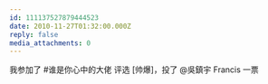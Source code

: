 ```yaml
---
id: 111137527879444523
date: 2010-11-27T01:32:00.000Z
reply: false
media_attachments: 0
---
```


我参加了 #谁是你心中的大佬 评选 [帅爆]，投了 @吳鎮宇 Francis 一票 ​​​​

